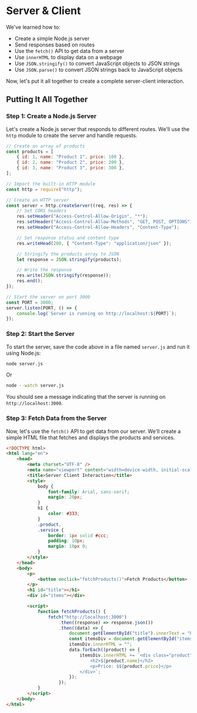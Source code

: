 # Server & Client

We've learned how to:

-   Create a simple Node.js server
-   Send responses based on routes
-   Use the `fetch()` API to get data from a server
-   Use `innerHTML` to display data on a webpage
-   Use `JSON.stringify()` to convert JavaScript objects to JSON strings
-   Use `JSON.parse()` to convert JSON strings back to JavaScript objects

Now, let's put it all together to create a complete server-client interaction.

## Putting It All Together

### Step 1: Create a Node.js Server

Let's create a Node.js server that responds to different routes. We'll use the `http` module to create the server and handle requests.

```javascript
// Create an array of products
const products = [
    { id: 1, name: "Product 1", price: 100 },
    { id: 2, name: "Product 2", price: 200 },
    { id: 3, name: "Product 3", price: 300 },
];

// Import the built-in HTTP module
const http = require("http");

// Create an HTTP server
const server = http.createServer((req, res) => {
    // Set CORS headers
    res.setHeader("Access-Control-Allow-Origin", "*");
    res.setHeader("Access-Control-Allow-Methods", "GET, POST, OPTIONS");
    res.setHeader("Access-Control-Allow-Headers", "Content-Type");

    // Set response status and content type
    res.writeHead(200, { "Content-Type": "application/json" });

    // Stringify the products array to JSON
    let response = JSON.stringify(products);

    // Write the response
    res.write(JSON.stringify(response));
    res.end();
});

// Start the server on port 3000
const PORT = 3000;
server.listen(PORT, () => {
    console.log(`Server is running on http://localhost:${PORT}`);
});
```

### Step 2: Start the Server

To start the server, save the code above in a file named `server.js` and run it using Node.js:

```bash
node server.js
```

Or

```bash
node --watch server.js
```

You should see a message indicating that the server is running on `http://localhost:3000`.

### Step 3: Fetch Data from the Server

Now, let's use the `fetch()` API to get data from our server. We'll create a simple HTML file that fetches and displays the products and services.

```html
<!DOCTYPE html>
<html lang="en">
    <head>
        <meta charset="UTF-8" />
        <meta name="viewport" content="width=device-width, initial-scale=1.0" />
        <title>Server Client Interaction</title>
        <style>
            body {
                font-family: Arial, sans-serif;
                margin: 20px;
            }
            h1 {
                color: #333;
            }
            .product,
            .service {
                border: 1px solid #ccc;
                padding: 10px;
                margin: 10px 0;
            }
        </style>
    </head>
    <body>
        <p>
            <button onclick="fetchProducts()">Fetch Products</button>
        </p>
        <h1 id="title"></h1>
        <div id="items"></div>

        <script>
            function fetchProducts() {
                fetch("http://localhost:3000")
                    .then((response) => response.json())
                    .then((data) => {
                        document.getElementById("title").innerText = "Products";
                        const itemsDiv = document.getElementById("items");
                        itemsDiv.innerHTML = "";
                        data.forEach((product) => {
                            itemsDiv.innerHTML += `<div class="product">
                                <h2>${product.name}</h2>
                                <p>Price: $${product.price}</p>
                            </div>`;
                        });
                    });
            }
        </script>
    </body>
</html>
```
